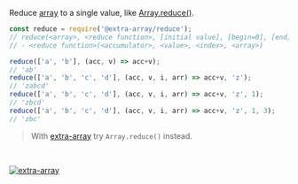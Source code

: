 Reduce [array] to a single value, like [Array.reduce()].

```javascript
const reduce = require('@extra-array/reduce');
// reduce(<array>, <reduce function>, [initial value], [begin=0], [end])
// - <reduce function>(<accumulator>, <value>, <index>, <array>)

reduce(['a', 'b'], (acc, v) => acc+v);
// 'ab'
reduce(['a', 'b', 'c', 'd'], (acc, v, i, arr) => acc+v, 'z');
// 'zabcd'
reduce(['a', 'b', 'c', 'd'], (acc, v, i, arr) => acc+v, 'z', 1);
// 'zbcd'
reduce(['a', 'b', 'c', 'd'], (acc, v, i, arr) => acc+v, 'z', 1, 3);
// 'zbc'
```
> With [extra-array] try `Array.reduce()` instead.
<br>


[![extra-array](https://i.imgur.com/nwyrmkW.jpg)](https://www.npmjs.com/package/extra-array)

[extra-array]: https://www.npmjs.com/package/extra-array
[array]: https://developer.mozilla.org/en-US/docs/Web/JavaScript/Guide/Indexed_collections
[Array.reduce()]: https://developer.mozilla.org/en-US/docs/Web/JavaScript/Reference/Global_Objects/Array/reduce

